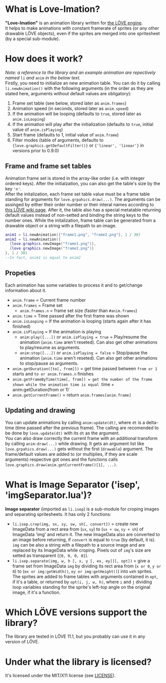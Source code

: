 # What is Love-Imation?
**"Love-Imation"** is an animation library written for [the LÖVE engine](https://love2d.org).  
It helps to make animations with constant framerate of sprites (or any other drawable LÖVE objects), even if the sprites are merged into one spritesheet (by a special sub-module).

# How does it work?
*Note: a reference to the library and an example animation are repectively named* `li` *and* `anim` *in the below text.*  
Firstly, you need to initialize an new animation table. You can do it by calling `li.newAnimation()` with the following arguments (in the order as they are stated here, arguments without default values are obligatory):
1. Frame set table (see below, stored later as `anim.frames`)
2. Animation speed (in seconds, stored later as `anim.speed`)
3. If the animation will be looping (defaults to `true`, stored later as `anim.isLooping`)
4. If the animation will play after the initialization (defaults to `true`, initial value of `anim.isPlaying`)
5. Start frame (defaults to 1, initial value of `anim.frame`)
6. Filter modes (table of arguments, defaults to `{love.graphics.getDefaultFilter()}` or `{'linear', 'linear'}` in versions prior to 0.9.0)  

## Frame and frame set tables 
Animation frame set is stored in the array-like order (i.e. with integer ordered keys). After the initialzation, you can also get the table's size by the key `'n'`.  
After the initalization, each frame set table value must be a frame table standing for arguments for `love.grpahics.draw(...)`. The arguments can be assinged by either their order number or their interal names according to [this LÖVE wiki page](https://love2d.org/wiki/love.graphics.draw). After it, the table also has a special metatable returning default values instead of non-setted and binding the string keys to the number ones.
While the initalization, frame table can be generated from a drawable object or a string with a filepath to an image.  
```Lua
anim1 = li.newAnimation({"frame1.png", "frame2.png"}, 1 / 30)
anim2 = li.newAnimation({
  {love.graphics.newImage("frame1.png")},
  {love.graphics.newImage("frame2.png")}
}, 1 / 30)
--In fact, anim1 is equal to anim2 
 ```
    
## Propeties
Each animation has some variables to process it and to get/change information about it.  
* `anim.frame` = Current frame number
* `anim.frames` = Frame set
    * `anim.frames.n` = frame set size (faster than `#anim.frames`)
* `anim.time` = Time passed after the first frame was shown
* `anim.isLooping` = If the animation is looping (starts again after it has finished)
* `anim.isPlaying` = If the animation is playing
  * `anim:play([...])` or `anim.isPlaying = true` = Play/resume the animation (`anim.time` aren't reseted). Can also get other animations to play/resume as arguments.
  * `anim:stop([...])` or `anim.isPlaying = false` = Stop/pause the animation (`anim.time` aren't reseted). Can also get other animations to stop/pause as arguments.
* `anim.getDuration([to[, from]])` = get time passed between `from or 1` starts and `to or anim.frames.n` finishes
* `anim.getFrameByTime(time[, from]) = get the number of the frame shown while the animation time is equal `time + anim:getDuration(from or 1)`
* `anim.getCurrentFrame()` = return `anim.frames[anim.frame]`  
  
## Updating and drawing
You can update animations by calling `anim:update(dt)`, where `dt` is a delta-time (time passed after the previous frame). The calling are recomended to be done by `love.update(dt)` with its `dt` as the argument.  
You can also draw correctly the current frame with an additional transform by calling `anim:draw(...)` while drawing. It gets an argument list like `love.grpahics.draw(...)` gets without the first (`drawable`) argument. The frame/default values are added to (or multiplies, if they are scale arguments) respective got ones and the functions calls `love.graphics.draw(anim.getCurrentFrame()[1], ...)`.  
  
# What is Image Separator ('isep', 'imgSeparator.lua')?
**Image separator** (imported as `li.isep`) is a sub-module for croping images and separating spritesheets. It has only 2 functions:  
* `li.isep.crop(img, sx, sy, sw, sh[, convert])` = create new ImageData from a rect area from (`sx`, `sy`) to (`sx + sw`, `sy + sh`) of ImageData 'img' and return it. The new ImageData also are converted to an image before returning, if `convert` is equal to `true` (by default, it is). `img` can be also a string with a filepath to a source image and are replaced by its ImageData while croping. Pixels out of `img`'s size are setted as transparent (`{0, 0, 0, 0}`).
* `li.isep.separate(img, w, h [, x, y [, ex, ey]][, opt])` = give a frame set from ImageData `img` by dividing its rect area from (`x or 0`, `y or 0`) to (`ex or img:getWidth()`, `ey or img:getHeight()`) into `w`x`h` sprites. The sprites are added to frame tables with arguments contained in `opt`, if it's a table, or returned by `opt(i, j, w, h)`, where `i` and `j` dividing loop variables standing for the sprite's left-top angle on the original image, if it's a function.

# Which LÖVE versions support the library?
The library are tested in LÖVE 11.1, but you probably can use it in any version of LÖVE.

# Under what the library is licensed?
It's licensed under the MIT/X11 license (see [LICENSE](https://raw.githubusercontent.com/AlexanDDOS/love-imation/master/LICENSE)).
